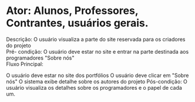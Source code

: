 # Ator: Alunos, Professores, Contrantes, usuários gerais.
Descrição: O usuário visualiza a parte do site reservada para os criadores do projeto<br>
Pré- condição: O usuário deve estar no site e entrar na parte destinada aos programadores "Sobre nós"<br>
Fluxo Principal:

O usuário deve estar no site dos portfólios
O usuário deve clicar em "Sobre nós"
O sistema exibe detalhe sobre os autores do projeto
Pós-condição: O usuário visualiza os detalhes sobre os programadores e o papel de cada um.
